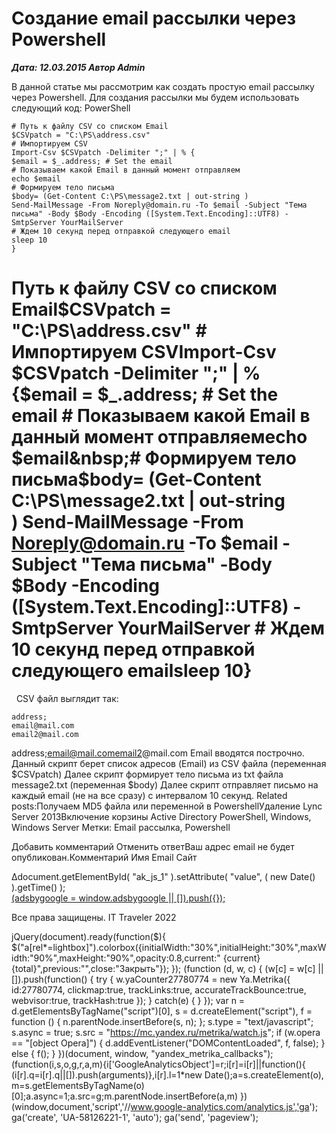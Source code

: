 # Создание email рассылки через Powershell                	  
***Дата: 12.03.2015 Автор Admin***

В данной статье мы рассмотрим как создать простую email рассылку через Powershell.
Для создания рассылки мы будем использовать следующий код:
PowerShell
```
# Путь к файлу CSV со списком Email
$CSVpatch = "C:\PS\address.csv"
# Импортируем CSV
Import-Csv $CSVpatch -Delimiter ";" | % {
$email = $_.address; # Set the email
# Показываем какой Email в данный момент отправляем
echo $email
# Формируем тело письма
$body= (Get-Content C:\PS\message2.txt | out-string )
Send-MailMessage -From Noreply@domain.ru -To $email -Subject "Тема письма" -Body $Body -Encoding ([System.Text.Encoding]::UTF8) -SmtpServer YourMailServer
# Ждем 10 секунд перед отправкой следующего email
sleep 10
}
```
# Путь к файлу CSV со списком Email$CSVpatch = "C:\PS\address.csv"&nbsp;# Импортируем CSVImport-Csv $CSVpatch -Delimiter ";" | % {$email = $_.address; # Set the email&nbsp;# Показываем какой Email в данный момент отправляемecho $email&nbsp;# Формируем тело письма$body= (Get-Content C:\PS\message2.txt | out-string )&nbsp;Send-MailMessage -From Noreply@domain.ru -To $email -Subject "Тема письма" -Body $Body -Encoding ([System.Text.Encoding]::UTF8) -SmtpServer YourMailServer&nbsp;# Ждем 10 секунд перед отправкой следующего emailsleep 10}
&nbsp;
CSV файл выглядит так:
```
address;
email@mail.com
email2@mail.com
```
address;email@mail.comemail2@mail.com
Email вводятся построчно.
Данный скрипт берет список адресов (Email) из CSV файла (переменная $CSVpatch)
Далее скрипт формирует тело письма из txt файла message2.txt (переменная $body)
Далее скрипт отправляет письмо на каждый email (не на все сразу) с интервалом 10 секунд.
Related posts:Получаем MD5 файла или переменной в PowershellУдаление Lync Server 2013Включение корзины Active Directory
 PowerShell, Windows, Windows Server 
 Метки: Email рассылка, Powershell  
                        
Добавить комментарий Отменить ответВаш адрес email не будет опубликован.Комментарий Имя 
Email 
Сайт 
 
&#916;document.getElementById( "ak_js_1" ).setAttribute( "value", ( new Date() ).getTime() );	
<ins class="adsbygoogle"
style="display:block"
data-ad-client="ca-pub-1890562251101921"
data-ad-slot="9117958896"
data-ad-format="auto">
(adsbygoogle = window.adsbygoogle || []).push({});
  
Все права защищены. IT Traveler 2022 
                            
jQuery(document).ready(function($){
$("a[rel*=lightbox]").colorbox({initialWidth:"30%",initialHeight:"30%",maxWidth:"90%",maxHeight:"90%",opacity:0.8,current:" {current}  {total}",previous:"",close:"Закрыть"});
});
(function (d, w, c) {
(w[c] = w[c] || []).push(function() {
try {
w.yaCounter27780774 = new Ya.Metrika({
id:27780774,
clickmap:true,
trackLinks:true,
accurateTrackBounce:true,
webvisor:true,
trackHash:true
});
} catch(e) { }
});
var n = d.getElementsByTagName("script")[0],
s = d.createElement("script"),
f = function () { n.parentNode.insertBefore(s, n); };
s.type = "text/javascript";
s.async = true;
s.src = "https://mc.yandex.ru/metrika/watch.js";
if (w.opera == "[object Opera]") {
d.addEventListener("DOMContentLoaded", f, false);
} else { f(); }
})(document, window, "yandex_metrika_callbacks");
(function(i,s,o,g,r,a,m){i['GoogleAnalyticsObject']=r;i[r]=i[r]||function(){
(i[r].q=i[r].q||[]).push(arguments)},i[r].l=1*new Date();a=s.createElement(o),
m=s.getElementsByTagName(o)[0];a.async=1;a.src=g;m.parentNode.insertBefore(a,m)
})(window,document,'script','//www.google-analytics.com/analytics.js','ga');
ga('create', 'UA-58126221-1', 'auto');
ga('send', 'pageview');

